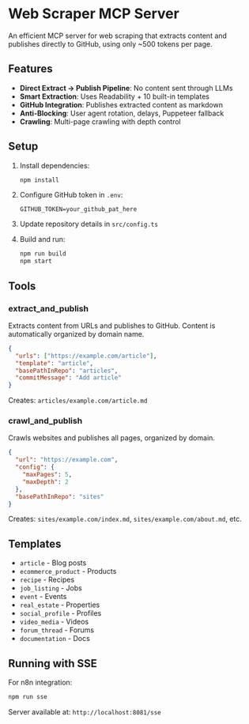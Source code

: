 # Web Scraper MCP Server

An efficient MCP server for web scraping that extracts content and publishes directly to GitHub, using only ~500 tokens per page.

## Features

- **Direct Extract → Publish Pipeline**: No content sent through LLMs
- **Smart Extraction**: Uses Readability + 10 built-in templates
- **GitHub Integration**: Publishes extracted content as markdown
- **Anti-Blocking**: User agent rotation, delays, Puppeteer fallback
- **Crawling**: Multi-page crawling with depth control

## Setup

1. Install dependencies:

   ```bash
   npm install
   ```

2. Configure GitHub token in `.env`:

   ```
   GITHUB_TOKEN=your_github_pat_here
   ```

3. Update repository details in `src/config.ts`

4. Build and run:
   ```bash
   npm run build
   npm start
   ```

## Tools

### extract_and_publish

Extracts content from URLs and publishes to GitHub. Content is automatically organized by domain name.

```json
{
  "urls": ["https://example.com/article"],
  "template": "article",
  "basePathInRepo": "articles",
  "commitMessage": "Add article"
}
```

Creates: `articles/example.com/article.md`

### crawl_and_publish

Crawls websites and publishes all pages, organized by domain.

```json
{
  "url": "https://example.com",
  "config": {
    "maxPages": 5,
    "maxDepth": 2
  },
  "basePathInRepo": "sites"
}
```

Creates: `sites/example.com/index.md`, `sites/example.com/about.md`, etc.

## Templates

- `article` - Blog posts
- `ecommerce_product` - Products
- `recipe` - Recipes
- `job_listing` - Jobs
- `event` - Events
- `real_estate` - Properties
- `social_profile` - Profiles
- `video_media` - Videos
- `forum_thread` - Forums
- `documentation` - Docs

## Running with SSE

For n8n integration:

```bash
npm run sse
```

Server available at: `http://localhost:8081/sse`
